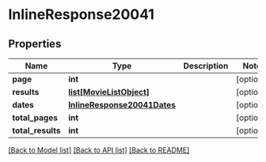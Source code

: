 # InlineResponse20041

## Properties
Name | Type | Description | Notes
------------ | ------------- | ------------- | -------------
**page** | **int** |  | [optional] 
**results** | [**list[MovieListObject]**](MovieListObject.md) |  | [optional] 
**dates** | [**InlineResponse20041Dates**](InlineResponse20041Dates.md) |  | [optional] 
**total_pages** | **int** |  | [optional] 
**total_results** | **int** |  | [optional] 

[[Back to Model list]](../README.md#documentation-for-models) [[Back to API list]](../README.md#documentation-for-api-endpoints) [[Back to README]](../README.md)

